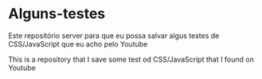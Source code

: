# Alguns-testes

Este repositório server para que eu possa salvar algus testes de CSS/JavaScript que eu acho pelo Youtube

This is a repository that I save some test od CSS/JavaScript that I found on Youtube
 
